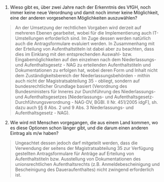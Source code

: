 1. Wieso gibt es, über zwei Jahre nach der Erkenntnis des VfGH, noch immer keine neue Verordnung und damit noch immer keine Möglichkeit, eine der anderen vorgesehenen Möglichkeiten auszuwählen?
  > An der Umsetzung der rechtlichen Vorgaben wird derzeit auf mehreren Ebenen gearbeitet, wobei für die Implementierung auch IT-Umstellungen erforderlich sind. Im Zuge dessen werden natürlich auch die Antragsformulare evaluiert werden. In Zusammenhang mit der Erteilung von Aufenthaltstiteln ist dabei aber zu beachten, dass dies im Einklang mit den entsprechenden Auswahl- bzw. Eingabemöglichkeiten auf den einzelnen nach dem Niederlassungs- und Aufenthaltsgesetz - NAG zu erteilenden Aufenthaltstiteln und Dokumentationen zu erfolgen hat, wobei deren Form und Inhalt nicht dem Zuständigkeitsbereich der Niederlassungsbehörden - mithin auch nicht der Magistratsabteilung 35 - obliegt, sondern auf bundesrechtlicher Grundlage basiert (Verordnung des Bundesministers für Inneres zur Durchführung des Niederlassungs- und Aufenthaltsgesetzes \[Niederlassungs- und Aufenthaltsgesetz-Durchführungsverordnung - NAG-DV, BGBl. II Nr. 451/2005 idgF\], sh. dazu auch §§ 8 Abs. 2 und 9 Abs. 3 Niederlassungs- und Aufenthaltsgesetz - NAG).
2. Wie wird mit Menschen vorgegangen, die aus einem Land kommen, wo es diese Optionen schon länger gibt, und die darum einen anderen Eintrag als m/w haben?
  > Ungeachtet dessen jedoch darf mitgeteilt werden, dass die Verwendung der seitens der Magistratsabteilung 35 zur Verfügung gestellten Antragsformulare für Anträge auf Erteilung von Aufenthaltstiteln bzw. Ausstellung von Dokumentationen des unionsrechtlichen Aufenthaltsrechts (z.B. Anmeldebescheinigung und Bescheinigung des Daueraufenthaltes) nicht zwingend erforderlich ist.

